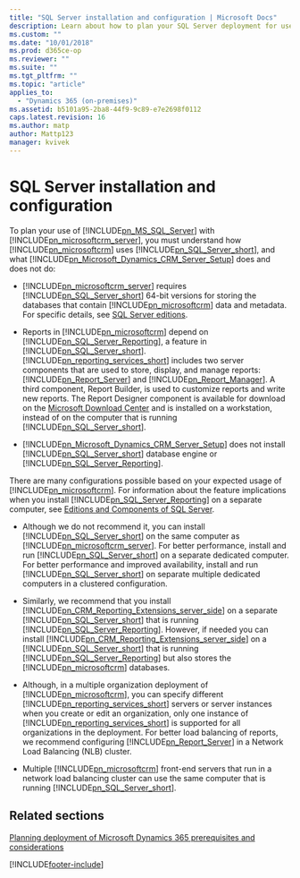 ```yaml
---
title: "SQL Server installation and configuration | Microsoft Docs"
description: Learn about how to plan your SQL Server deployment for use with Dynamics 365 Customer Engagement (on-premises)
ms.custom: ""
ms.date: "10/01/2018"
ms.prod: d365ce-op
ms.reviewer: ""
ms.suite: ""
ms.tgt_pltfrm: ""
ms.topic: "article"
applies_to: 
  - "Dynamics 365 (on-premises)"
ms.assetid: b5101a95-2ba8-44f9-9c89-e7e2698f0112
caps.latest.revision: 16
ms.author: matp
author: Mattp123
manager: kvivek
---
```

# SQL Server installation and configuration

To plan your use of [!INCLUDE[pn_MS_SQL_Server](../includes/pn-ms-sql-server.md)] with [!INCLUDE[pn_microsoftcrm_server](../includes/pn-microsoftcrm-server.md)], you must understand how [!INCLUDE[pn_microsoftcrm](../includes/pn-microsoftcrm.md)] uses [!INCLUDE[pn_SQL_Server_short](../includes/pn-sql-server-short.md)], and what [!INCLUDE[pn_Microsoft_Dynamics_CRM_Server_Setup](../includes/pn-microsoft-dynamics-crm-server-setup.md)] does and does not do:  
  
-   [!INCLUDE[pn_microsoftcrm_server](../includes/pn-microsoftcrm-server.md)] requires [!INCLUDE[pn_SQL_Server_short](../includes/pn-sql-server-short.md)] 64-bit versions for storing the databases that contain [!INCLUDE[pn_microsoftcrm](../includes/pn-microsoftcrm.md)] data and metadata. For specific details, see [SQL Server editions](software-requirements-for-microsoft-dynamics-365-server.md#sql_server_editions).
  
-   Reports in [!INCLUDE[pn_microsoftcrm](../includes/pn-microsoftcrm.md)] depend on [!INCLUDE[pn_SQL_Server_Reporting](../includes/pn-sql-server-reporting.md)], a feature in [!INCLUDE[pn_SQL_Server_short](../includes/pn-sql-server-short.md)]. [!INCLUDE[pn_reporting_services_short](../includes/pn-reporting-services-short.md)] includes two server components that are used to store, display, and manage reports: [!INCLUDE[pn_Report_Server](../includes/pn-report-server.md)] and [!INCLUDE[pn_Report_Manager](../includes/pn-report-manager.md)]. A third component, Report Builder, is used to customize reports and write new reports. The Report Designer component is available for download on the [Microsoft Download Center](https://www.microsoft.com/download/details.aspx?id=53613) and is installed on a workstation, instead of on the computer that is running [!INCLUDE[pn_SQL_Server_short](../includes/pn-sql-server-short.md)].  
  
-   [!INCLUDE[pn_Microsoft_Dynamics_CRM_Server_Setup](../includes/pn-microsoft-dynamics-crm-server-setup.md)] does not install [!INCLUDE[pn_SQL_Server_short](../includes/pn-sql-server-short.md)] database engine or [!INCLUDE[pn_SQL_Server_Reporting](../includes/pn-sql-server-reporting.md)].  
  
 There are many configurations possible based on your expected usage of [!INCLUDE[pn_microsoftcrm](../includes/pn-microsoftcrm.md)]. For information about the feature implications when you install [!INCLUDE[pn_SQL_Server_Reporting](../includes/pn-sql-server-reporting.md)] on a separate computer, see [Editions and Components of SQL Server](https://technet.microsoft.com/library/ms144275\(v=sql.110\).aspx).  
  
-   Although we do not recommend it, you can install [!INCLUDE[pn_SQL_Server_short](../includes/pn-sql-server-short.md)] on the same computer as [!INCLUDE[pn_microsoftcrm_server](../includes/pn-microsoftcrm-server.md)]. For better performance, install and run [!INCLUDE[pn_SQL_Server_short](../includes/pn-sql-server-short.md)] on a separate dedicated computer. For better performance and improved availability, install and run [!INCLUDE[pn_SQL_Server_short](../includes/pn-sql-server-short.md)] on separate multiple dedicated computers in a clustered configuration. <!-- For more information, see [Set configuration and organization databases for SQL Server 2012 AlwaysOn failover](configuration-organization-databases-alwayson-failover.md).  -->
  
-   Similarly, we recommend that you install [!INCLUDE[pn_CRM_Reporting_Extensions_server_side](../includes/pn-crm-reporting-extensions-server-side.md)] on a separate [!INCLUDE[pn_SQL_Server_short](../includes/pn-sql-server-short.md)] that is running [!INCLUDE[pn_SQL_Server_Reporting](../includes/pn-sql-server-reporting.md)]. However, if needed you can install [!INCLUDE[pn_CRM_Reporting_Extensions_server_side](../includes/pn-crm-reporting-extensions-server-side.md)] on a [!INCLUDE[pn_SQL_Server_short](../includes/pn-sql-server-short.md)] that is running [!INCLUDE[pn_SQL_Server_Reporting](../includes/pn-sql-server-reporting.md)] but also stores the [!INCLUDE[pn_microsoftcrm](../includes/pn-microsoftcrm.md)] databases.  
  
-   Although, in a multiple organization deployment of [!INCLUDE[pn_microsoftcrm](../includes/pn-microsoftcrm.md)], you can specify different [!INCLUDE[pn_reporting_services_short](../includes/pn-reporting-services-short.md)] servers or server instances when you create or edit an organization, only one instance of [!INCLUDE[pn_reporting_services_short](../includes/pn-reporting-services-short.md)] is supported for all organizations in the deployment. For better load balancing of reports, we recommend configuring [!INCLUDE[pn_Report_Server](../includes/pn-report-server.md)] in a Network Load Balancing (NLB) cluster.  <!-- For more information, see [Configure a Report Server on a Network Load Balancing Cluster](/sql/reporting-services/report-server/configure-a-report-server-on-a-network-load-balancing-cluster).  -->
  
-   Multiple [!INCLUDE[pn_microsoftcrm](../includes/pn-microsoftcrm.md)] front-end servers that run in a network load balancing cluster can use the same computer that is running [!INCLUDE[pn_SQL_Server_short](../includes/pn-sql-server-short.md)].  
  
  
## Related sections 
 [Planning deployment of Microsoft Dynamics 365 prerequisites and considerations](prerequisites-considerations-planning-deployment.md)  </br>
 <!--  
 [Planning requirements for Microsoft SQL Server Reporting Services](planning-requirements-for-sql-server-reporting-services.md) -->



[!INCLUDE[footer-include](../../../includes/footer-banner.md)]